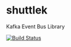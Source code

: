 # shuttlek
Kafka Event Bus Library

[![Build Status](https://travis-ci.org/neutrine/shuttlek.svg?branch=master)](https://travis-ci.org/neutrine/shuttlek)